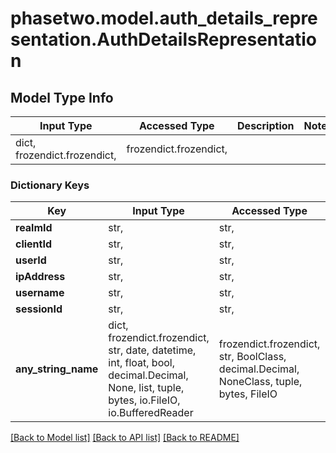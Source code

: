 # phasetwo.model.auth_details_representation.AuthDetailsRepresentation

## Model Type Info
Input Type | Accessed Type | Description | Notes
------------ | ------------- | ------------- | -------------
dict, frozendict.frozendict,  | frozendict.frozendict,  |  | 

### Dictionary Keys
Key | Input Type | Accessed Type | Description | Notes
------------ | ------------- | ------------- | ------------- | -------------
**realmId** | str,  | str,  |  | [optional] 
**clientId** | str,  | str,  |  | [optional] 
**userId** | str,  | str,  |  | [optional] 
**ipAddress** | str,  | str,  |  | [optional] 
**username** | str,  | str,  |  | [optional] 
**sessionId** | str,  | str,  |  | [optional] 
**any_string_name** | dict, frozendict.frozendict, str, date, datetime, int, float, bool, decimal.Decimal, None, list, tuple, bytes, io.FileIO, io.BufferedReader | frozendict.frozendict, str, BoolClass, decimal.Decimal, NoneClass, tuple, bytes, FileIO | any string name can be used but the value must be the correct type | [optional]

[[Back to Model list]](../../README.md#documentation-for-models) [[Back to API list]](../../README.md#documentation-for-api-endpoints) [[Back to README]](../../README.md)

